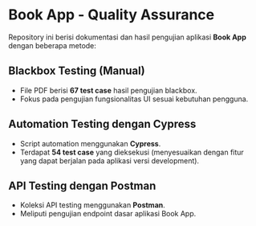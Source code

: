 # Book App - Quality Assurance

Repository ini berisi dokumentasi dan hasil pengujian aplikasi **Book App** dengan beberapa metode:

## Blackbox Testing (Manual)
- File PDF berisi **67 test case** hasil pengujian blackbox.  
- Fokus pada pengujian fungsionalitas UI sesuai kebutuhan pengguna.  

## Automation Testing dengan Cypress
- Script automation menggunakan **Cypress**.  
- Terdapat **54 test case** yang dieksekusi (menyesuaikan dengan fitur yang dapat berjalan pada aplikasi versi development).  

## API Testing dengan Postman
- Koleksi API testing menggunakan **Postman**.  
- Meliputi pengujian endpoint dasar aplikasi Book App.  




